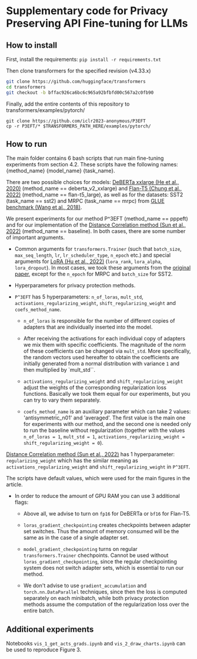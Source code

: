 # Supplementary code for Privacy Preserving API Fine-tuning for LLMs

## How to install

First, install the requirements: `pip install -r requirements.txt`

Then clone transformers for the specified revision (v4.33.x)
```bash
git clone https://github.com/huggingface/transformers
cd transformers
git checkout -b bffac926ca6bc6c965a92bfbfd00c567a2c0fb90
```

Finally, add the entire contents of this repository to transformers/examples/pytorch/

```
git clone https://github.com/iclr2023-anonymous/P3EFT
cp -r P3EFT/* $TRANSFORMERS_PATH_HERE/examples/pytorch/
```

## How to run

The main folder contains 6 bash scripts that run main fine-tuning experiments from section 4.2. These scripts have the following names: {method_name} {model_name} {task_name}.

There are two possible choices for models: [DeBERTa xxlarge (He et al., 2020)](https://arxiv.org/abs/2006.03654) (method_name == deberta_v2_xxlarge) and [Flan-T5 (Chung et al., 2022)](https://arxiv.org/abs/2210.11416) (method_name == flan-t5_large), as well as for the datasets: SST2 (task_name == sst2) and MRPC (task_name == mrpc) from [GLUE benchmark (Wang et al., 2018)](https://arxiv.org/abs/1804.07461).

We present experiments for our method P^3EFT (method_name == pppeft) and for our implementation of the [Distance Correlation method (Sun et al., 2022)](https://arxiv.org/abs/2203.01451) (method_name == baseline). In both cases, there are some number of important arguments.

* Common arguments for `transformers.Trainer` (such that `batch_size`, `max_seq_length`, `lr`, `lr_scheduler_type`, `n_epoch` etc.) and special arguments for [LoRA (Hu et al., 2022)](https://arxiv.org/abs/2106.09685) (`lora_rank`, `lora_alpha`, `lora_dropout`). In most cases, we took these arguments from the [original paper](https://arxiv.org/abs/2106.09685), except for the `n_epoch` for MRPC and `batch_size` for SST2.

* Hyperparameters for privacy protection methods. 

* `P^3EFT` has 5 hyperparameters: `n_of_loras`, `mult_std`, `activations_regularizing_weight`, `shift_regularizing_weight` and `coefs_method_name`. 

    * `n_of_loras` is responsible for the number of different copies of adapters that are individually inserted into the model. 

    * After receiving the activations for each individual copy of adapters we mix them with specific coefficients. The magnitude of the norm of these coefficients can be changed via `mult_std`. More specifically, the random vectors used hereafter to obtain the coefficients are initially generated from a normal distribution with variance `1` and then multiplied by `mult_std``.
    
    * `activations_regularizing_weight` and `shift_regularizing_weight` adjust the weights of the corresponding regularization loss functions. Basically we took them equal for our experiments, but you can try to vary them separately.

    * `coefs_method_name` is an auxiliary parameter which can take 2 values: 'antisymmetric_n01' and 'averaged'. The first value is the main one for experiments with our method, and the second one is needed only to run the baseline without regularization (together with the values `n_of_loras = 1`, `mult_std = 1`, `activations_regularizing_weight = shift_regularizing_weight = 0`).

[Distance Correlation method (Sun et al., 2022)](https://arxiv.org/abs/2203.01451) has 1 hyperparameter: `regularizing_weight` which has the similar meaning as `activations_regularizing_weight` and `shift_regularizing_weight` in `P^3EFT`.

The scripts have default values, which were used for the main figures in the article.

* In order to reduce the amount of GPU RAM you can use 3 additional flags:

    * Above all, we advise to turn on `fp16` for DeBERTa or `bf16` for Flan-T5.

    * `loras_gradient_checkpointing` creates checkpoints between adapter set switches. Thus the amount of memory consumed will be the same as in the case of a single adapter set.

    * `model_gradient_checkpointing` turns on regular `transformers.Trainer` chechpoints. Cannot be used without `loras_gradient_checkpointing`, since the regular checkpointing system does not switch adapter sets, which is essential to run our method.

    * We don't advise to use `gradient_accumulation` and `torch.nn.DataParallel` techniques, since then the loss is computed separately on each minibatch, while both privacy protection methods assume the computation of the regularization loss over the entire batch.

## Additional experiments

Notebooks `vis_1_get_acts_grads.ipynb` and `vis_2_draw_charts.ipynb` can be used to reproduce Figure 3.
